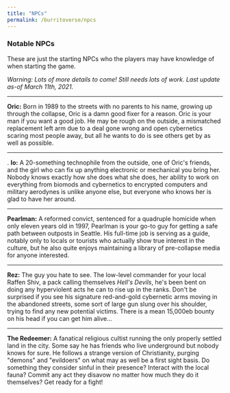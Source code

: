 ```yaml
---
title: "NPCs"
permalink: /burritoverse/npcs
---
```


### Notable NPCs

These are just the starting NPCs who the players may have knowledge of when starting the game.

*Warning: Lots of more details to come! Still needs lots of work. Last update as-of March 11th, 2021.*

---

**Oric:** Born in 1989 to the streets with no parents to his name, growing up through the collapse, Oric is a damn good fixer for a reason. Oric is your man if you want a good job. He may be rough on the outside, a mismatched replacement left arm due to a deal gone wrong and open cybernetics scaring most people away, but all he wants to do is see others get by as well as possible.

---
.
**Io:** A 20-something technophile from the outside, one of Oric's friends, and the girl who can fix up anything electronic or mechanical you bring her. Nobody knows exactly how she does what she does, her ability to work on everything from biomods and cybernetics to encrypted computers and military aerodynes is unlike anyone else, but everyone who knows her is glad to have her around.

---

**Pearlman:** A reformed convict, sentenced for a quadruple homicide when only eleven years old in 1997, Pearlman is your go-to guy for getting a safe path between outposts in Seattle. His full-time job is serving as a guide, notably only to locals or tourists who actually show true interest in the culture, but he also quite enjoys maintaining a library of pre-collapse media for anyone interested.

---

**Rez:** The guy you hate to see. The low-level commander for your local Raffen Shiv, a pack calling themselves *Hell's Devils*, he's been bent on doing any hyperviolent acts he can to rise up in the ranks. Don't be surprised if you see his signature red-and-gold cybernetic arms moving in the abandoned streets, some sort of large gun slung over his shoulder, trying to find any new potential victims. There is a mean 15,000eb bounty on his head if you can get him alive...

---

**The Redeemer:** A fanatical religious cultist running the only properly settled land in the city. Some say he has friends who live underground but nobody knows for sure. He follows a strange version of Christianity, purging "demons" and "evildoers" on what may as well be a first sight basis. Do something they consider sinful in their presence? Interact with the local fauna? Commit any act they disavow no matter how much they do it themselves? Get ready for a fight!
